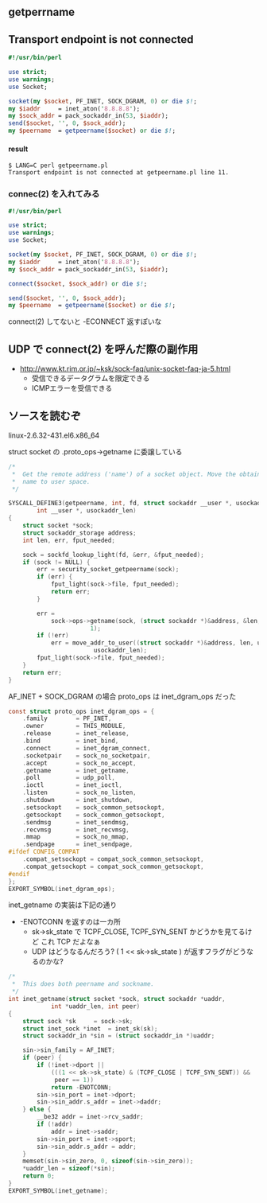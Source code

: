 ## getperrname

## Transport endpoint is not connected 

```perl
#!/usr/bin/perl

use strict;
use warnings;
use Socket;

socket(my $socket, PF_INET, SOCK_DGRAM, 0) or die $!;
my $iaddr     = inet_aton('8.8.8.8');
my $sock_addr = pack_sockaddr_in(53, $iaddr);
send($socket, '', 0, $sock_addr);
my $peername  = getpeername($socket) or die $!;
```

#### result

```
$ LANG=C perl getpeername.pl
Transport endpoint is not connected at getpeername.pl line 11.
```

### connec(2) を入れてみる

```perl
#!/usr/bin/perl

use strict;
use warnings;
use Socket;

socket(my $socket, PF_INET, SOCK_DGRAM, 0) or die $!;
my $iaddr     = inet_aton('8.8.8.8');
my $sock_addr = pack_sockaddr_in(53, $iaddr);

connect($socket, $sock_addr) or die $!;

send($socket, '', 0, $sock_addr);
my $peername  = getpeername($socket) or die $!;
```

connect(2) してないと -ECONNECT 返すぽいな

## UDP で connect(2) を呼んだ際の副作用

 * http://www.kt.rim.or.jp/~ksk/sock-faq/unix-socket-faq-ja-5.html
   * 受信できるデータグラムを限定できる
   * ICMPエラーを受信できる

## ソースを読むぞ

linux-2.6.32-431.el6.x86_64

struct socket の .proto_ops->getname に委譲している

```c
/*
 *	Get the remote address ('name') of a socket object. Move the obtained
 *	name to user space.
 */

SYSCALL_DEFINE3(getpeername, int, fd, struct sockaddr __user *, usockaddr,
		int __user *, usockaddr_len)
{
	struct socket *sock;
	struct sockaddr_storage address;
	int len, err, fput_needed;

	sock = sockfd_lookup_light(fd, &err, &fput_needed);
	if (sock != NULL) {
		err = security_socket_getpeername(sock);
		if (err) {
			fput_light(sock->file, fput_needed);
			return err;
		}

		err =
		    sock->ops->getname(sock, (struct sockaddr *)&address, &len,
				       1);
		if (!err)
			err = move_addr_to_user((struct sockaddr *)&address, len, usockaddr,
						usockaddr_len);
		fput_light(sock->file, fput_needed);
	}
	return err;
}
```

AF_INET + SOCK_DGRAM の場合 proto_ops は inet_dgram_ops だった

```c
const struct proto_ops inet_dgram_ops = {
	.family		   = PF_INET,
	.owner		   = THIS_MODULE,
	.release	   = inet_release,
	.bind		   = inet_bind,
	.connect	   = inet_dgram_connect,
	.socketpair	   = sock_no_socketpair,
	.accept		   = sock_no_accept,
	.getname	   = inet_getname,
	.poll		   = udp_poll,
	.ioctl		   = inet_ioctl,
	.listen		   = sock_no_listen,
	.shutdown	   = inet_shutdown,
	.setsockopt	   = sock_common_setsockopt,
	.getsockopt	   = sock_common_getsockopt,
	.sendmsg	   = inet_sendmsg,
	.recvmsg	   = inet_recvmsg,
	.mmap		   = sock_no_mmap,
	.sendpage	   = inet_sendpage,
#ifdef CONFIG_COMPAT
	.compat_setsockopt = compat_sock_common_setsockopt,
	.compat_getsockopt = compat_sock_common_getsockopt,
#endif
};
EXPORT_SYMBOL(inet_dgram_ops);
```

inet_getname の実装は下記の通り

 * -ENOTCONN を返すのは一カ所
   * sk->sk_state で TCPF_CLOSE, TCPF_SYN_SENT かどうかを見てるけど これ TCP だよなぁ
   * UDP はどうなるんだろう? ( 1 << sk->sk_state ) が返すフラグがどうなるのかな?
```c
/*
 *	This does both peername and sockname.
 */
int inet_getname(struct socket *sock, struct sockaddr *uaddr,
			int *uaddr_len, int peer)
{
	struct sock *sk		= sock->sk;
	struct inet_sock *inet	= inet_sk(sk);
	struct sockaddr_in *sin	= (struct sockaddr_in *)uaddr;

	sin->sin_family = AF_INET;
	if (peer) {
		if (!inet->dport ||
		    (((1 << sk->sk_state) & (TCPF_CLOSE | TCPF_SYN_SENT)) &&
		     peer == 1))
			return -ENOTCONN;
		sin->sin_port = inet->dport;
		sin->sin_addr.s_addr = inet->daddr;
	} else {
		__be32 addr = inet->rcv_saddr;
		if (!addr)
			addr = inet->saddr;
		sin->sin_port = inet->sport;
		sin->sin_addr.s_addr = addr;
	}
	memset(sin->sin_zero, 0, sizeof(sin->sin_zero));
	*uaddr_len = sizeof(*sin);
	return 0;
}
EXPORT_SYMBOL(inet_getname);
```